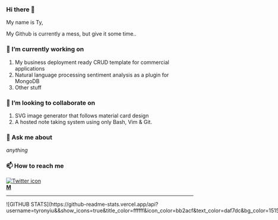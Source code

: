 ### Hi there 👋

My name is Ty,

My Github is currently a mess, but give it some time.. 

<!--
**tyronyiu/tyronyiu** is a ✨ _special_ ✨ repository because its `README.md` (this file) appears on your GitHub profile.

Here are some ideas to get you started:

- 🔭 I’m currently working on ...
- 🌱 I’m currently learning ...
- 👯 I’m looking to collaborate on ...
- 🤔 I’m looking for help with ...
- 💬 Ask me about ...
- 📫 How to reach me: ...
- 😄 Pronouns: ...
- ⚡ Fun fact: ...
-->

### 🔭 I’m currently working on
  1. My business deployment ready CRUD template for commercial applications
  2. Natural language processing sentiment analysis as a plugin for MongoDB
  3. Other stuff
  
### 👯 I’m looking to collaborate on
  1. SVG image generator that follows material card design
  2. A hosted note taking system using only Bash, Vim & Git.
  
### 💬 Ask me about
*anything*

### 📫 How to reach me

[![Twitter icon](http://i.imgur.com/tXSoThF.png)](https://twitter.com/YiuTyron)  
[**M**](https://medium.com/@stellarblog)

-------

  <div style="display: flex", flex-flow: row wrap">
![GITHUB STATS](https://github-readme-stats.vercel.app/api?username=tyronyiu&&show_icons=true&title_color=ffffff&icon_color=bb2acf&text_color=daf7dc&bg_color=151515)

![Top Langs](https://github-readme-stats.vercel.app/api/top-langs/?username=tyronyiu&hide=javascript)
</div>
